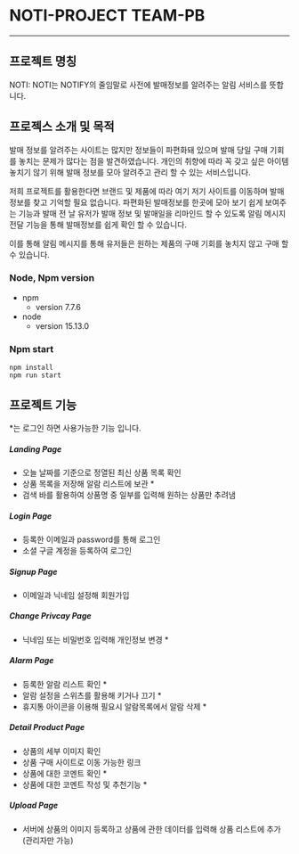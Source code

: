 # NOTI-PROJECT TEAM-PB

------------------------------------------------------------------------

## 프로젝트 명칭

NOTI: NOTI는 NOTIFY의 줄임말로 사전에 발매정보를 알려주는 알림 서비스를 뜻합니다.

## 프로젝스 소개 및 목적

발매 정보를 알려주는 사이트는 많지만 정보들이 파편화돼 있으며 발매 당일 구매 기회를 놓치는 문제가 많다는 점을 발견하였습니다. 개인의 취향에 따라 꼭 갖고 싶은 아이템 놓치기 않기 위해 발매 정보를 모아 알려주고 관리 할 수 있는 서비스입니다.

저희 프로젝트를 활용한다면 브랜드 및 제품에 따라 여기 저기 사이트를 이동하며 발매 정보를 찾고 기억할 필요 없습니다. 파편화된 발매정보를 한곳에 모아 보기 쉽게 보여주는 기능과 발매 전 날 유저가 발매 정보 및 발매일을 리마인드 할 수 있도록 알림 메시지 전달 기능을 통해 발매정보를 쉽게 확인 할 수 있습니다.

이를 통해 알림 메시지를 통해 유저들은 원하는 제품의 구매 기회를 놓치지 않고 구매 할 수 있습니다.

### Node, Npm version

+ npm
  + version 7.7.6
+ node
  + version 15.13.0
 
### Npm start

```
npm install
npm run start
```

## 프로젝트 기능
*는 로그인 하면 사용가능한 기능 입니다.
##### Landing Page
  - 오늘 날짜를 기준으로 정열된 최신 상품 목록 확인
  - 상품 목록을 저장해 알람 리스트에 보관 *
  - 검색 바를 활용하여 상품명 중 일부를 입력해 원하는 상품만 추려냄
##### Login Page
  - 등록한 이메일과 password를 통해 로그인
  - 소셜 구글 계정을 등록하여 로그인
  
##### Signup Page
  - 이메일과 닉네임 설정해 회원가입
  
##### Change Privcay Page
  - 닉네임 또는 비밀번호 입력해 개인정보 변경 *

##### Alarm Page
  - 등록한 알람 리스트 확인 *
  - 알람 설정을 스위츠를 활용해 키거나 끄기 *
  - 휴지통 아이콘을 이용해 필요시 알람목록에서 알람 삭제 *
  
##### Detail Product Page
  - 상품의 세부 이미지 확인
  - 상품 구매 사이트로 이동 가능한 링크
  - 상품에 대한 코멘트 확인 *
  - 상품에 대한 코멘트 작성 및 추천기능 *
  
##### Upload Page
  - 서버에 상품의 이미지 등록하고 상품에 관한 데이터를 입력해 상품 리스트에 추가 (관리자만 가능)
